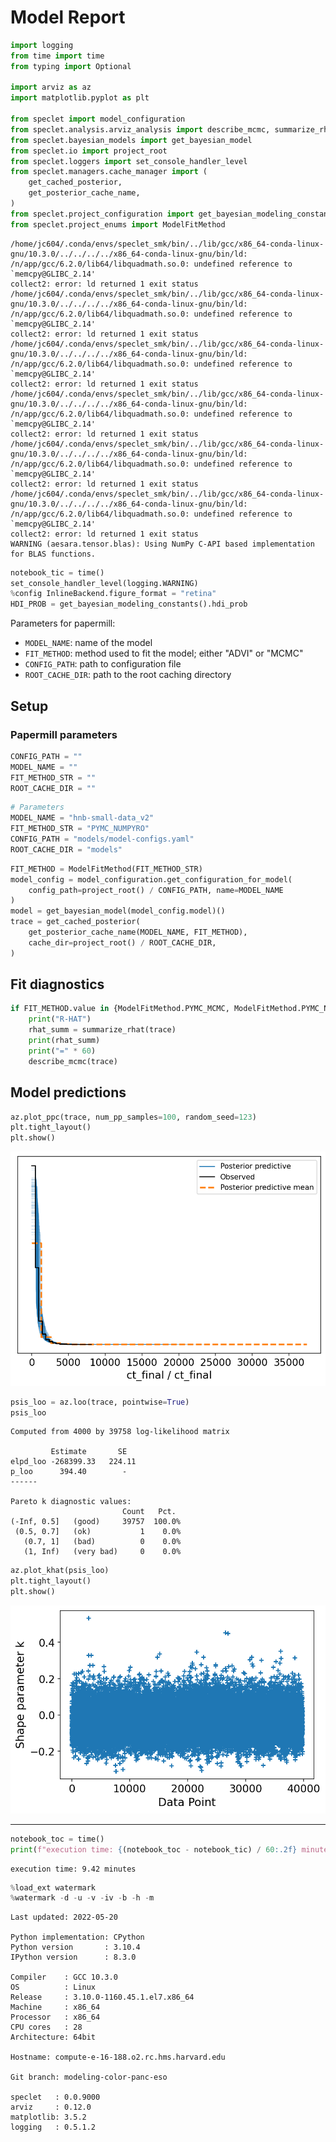 # Model Report


```python
import logging
from time import time
from typing import Optional

import arviz as az
import matplotlib.pyplot as plt

from speclet import model_configuration
from speclet.analysis.arviz_analysis import describe_mcmc, summarize_rhat
from speclet.bayesian_models import get_bayesian_model
from speclet.io import project_root
from speclet.loggers import set_console_handler_level
from speclet.managers.cache_manager import (
    get_cached_posterior,
    get_posterior_cache_name,
)
from speclet.project_configuration import get_bayesian_modeling_constants
from speclet.project_enums import ModelFitMethod
```

    /home/jc604/.conda/envs/speclet_smk/bin/../lib/gcc/x86_64-conda-linux-gnu/10.3.0/../../../../x86_64-conda-linux-gnu/bin/ld: /n/app/gcc/6.2.0/lib64/libquadmath.so.0: undefined reference to `memcpy@GLIBC_2.14'
    collect2: error: ld returned 1 exit status
    /home/jc604/.conda/envs/speclet_smk/bin/../lib/gcc/x86_64-conda-linux-gnu/10.3.0/../../../../x86_64-conda-linux-gnu/bin/ld: /n/app/gcc/6.2.0/lib64/libquadmath.so.0: undefined reference to `memcpy@GLIBC_2.14'
    collect2: error: ld returned 1 exit status
    /home/jc604/.conda/envs/speclet_smk/bin/../lib/gcc/x86_64-conda-linux-gnu/10.3.0/../../../../x86_64-conda-linux-gnu/bin/ld: /n/app/gcc/6.2.0/lib64/libquadmath.so.0: undefined reference to `memcpy@GLIBC_2.14'
    collect2: error: ld returned 1 exit status
    /home/jc604/.conda/envs/speclet_smk/bin/../lib/gcc/x86_64-conda-linux-gnu/10.3.0/../../../../x86_64-conda-linux-gnu/bin/ld: /n/app/gcc/6.2.0/lib64/libquadmath.so.0: undefined reference to `memcpy@GLIBC_2.14'
    collect2: error: ld returned 1 exit status
    /home/jc604/.conda/envs/speclet_smk/bin/../lib/gcc/x86_64-conda-linux-gnu/10.3.0/../../../../x86_64-conda-linux-gnu/bin/ld: /n/app/gcc/6.2.0/lib64/libquadmath.so.0: undefined reference to `memcpy@GLIBC_2.14'
    collect2: error: ld returned 1 exit status
    /home/jc604/.conda/envs/speclet_smk/bin/../lib/gcc/x86_64-conda-linux-gnu/10.3.0/../../../../x86_64-conda-linux-gnu/bin/ld: /n/app/gcc/6.2.0/lib64/libquadmath.so.0: undefined reference to `memcpy@GLIBC_2.14'
    collect2: error: ld returned 1 exit status
    WARNING (aesara.tensor.blas): Using NumPy C-API based implementation for BLAS functions.



```python
notebook_tic = time()
set_console_handler_level(logging.WARNING)
%config InlineBackend.figure_format = "retina"
HDI_PROB = get_bayesian_modeling_constants().hdi_prob
```

Parameters for papermill:

- `MODEL_NAME`: name of the model
- `FIT_METHOD`: method used to fit the model; either "ADVI" or "MCMC"
- `CONFIG_PATH`: path to configuration file
- `ROOT_CACHE_DIR`: path to the root caching directory

## Setup

### Papermill parameters


```python
CONFIG_PATH = ""
MODEL_NAME = ""
FIT_METHOD_STR = ""
ROOT_CACHE_DIR = ""
```


```python
# Parameters
MODEL_NAME = "hnb-small-data_v2"
FIT_METHOD_STR = "PYMC_NUMPYRO"
CONFIG_PATH = "models/model-configs.yaml"
ROOT_CACHE_DIR = "models"
```


```python
FIT_METHOD = ModelFitMethod(FIT_METHOD_STR)
model_config = model_configuration.get_configuration_for_model(
    config_path=project_root() / CONFIG_PATH, name=MODEL_NAME
)
model = get_bayesian_model(model_config.model)()
trace = get_cached_posterior(
    get_posterior_cache_name(MODEL_NAME, FIT_METHOD),
    cache_dir=project_root() / ROOT_CACHE_DIR,
)
```

## Fit diagnostics


```python
if FIT_METHOD.value in {ModelFitMethod.PYMC_MCMC, ModelFitMethod.PYMC_NUMPYRO}:
    print("R-HAT")
    rhat_summ = summarize_rhat(trace)
    print(rhat_summ)
    print("=" * 60)
    describe_mcmc(trace)
```

## Model predictions


```python
az.plot_ppc(trace, num_pp_samples=100, random_seed=123)
plt.tight_layout()
plt.show()
```



![png](hnb-small-data_v2_PYMC_NUMPYRO_files/hnb-small-data_v2_PYMC_NUMPYRO_12_0.png)




```python
psis_loo = az.loo(trace, pointwise=True)
psis_loo
```




    Computed from 4000 by 39758 log-likelihood matrix

             Estimate       SE
    elpd_loo -268399.33   224.11
    p_loo      394.40        -
    ------

    Pareto k diagnostic values:
                             Count   Pct.
    (-Inf, 0.5]   (good)     39757  100.0%
     (0.5, 0.7]   (ok)           1    0.0%
       (0.7, 1]   (bad)          0    0.0%
       (1, Inf)   (very bad)     0    0.0%




```python
az.plot_khat(psis_loo)
plt.tight_layout()
plt.show()
```



![png](hnb-small-data_v2_PYMC_NUMPYRO_files/hnb-small-data_v2_PYMC_NUMPYRO_14_0.png)



---


```python
notebook_toc = time()
print(f"execution time: {(notebook_toc - notebook_tic) / 60:.2f} minutes")
```

    execution time: 9.42 minutes



```python
%load_ext watermark
%watermark -d -u -v -iv -b -h -m
```

    Last updated: 2022-05-20

    Python implementation: CPython
    Python version       : 3.10.4
    IPython version      : 8.3.0

    Compiler    : GCC 10.3.0
    OS          : Linux
    Release     : 3.10.0-1160.45.1.el7.x86_64
    Machine     : x86_64
    Processor   : x86_64
    CPU cores   : 28
    Architecture: 64bit

    Hostname: compute-e-16-188.o2.rc.hms.harvard.edu

    Git branch: modeling-color-panc-eso

    speclet   : 0.0.9000
    arviz     : 0.12.0
    matplotlib: 3.5.2
    logging   : 0.5.1.2

